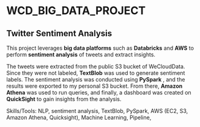 # WCD_BIG_DATA_PROJECT
## Twitter Sentiment Analysis

This project leverages **big data platforms** such as **Databricks** and **AWS** to perform **sentiment analysis** of tweets and extract insights.

The tweets were extracted from the public S3 bucket of WeCloudData. Since they were not labeled, **TextBlob** was used to generate sentiment labels. The sentiment analysis was conducted using **PySpark** , and the results were exported to my personal S3 bucket. From there, **Amazon Athena** was used to run queries, and finally, a dashboard was created on **QuickSight** to gain insights from the analysis.


Skills/Tools: NLP, sentiment analysis, TextBlob, PySpark, AWS (EC2, S3, Amazon Athena, Quicksight), Machine Learning, Pipeline,
